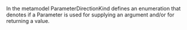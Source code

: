 In the metamodel ParameterDirectionKind defines an enumeration that denotes if a Parameter is used for supplying an argument and/or for returning a value.
